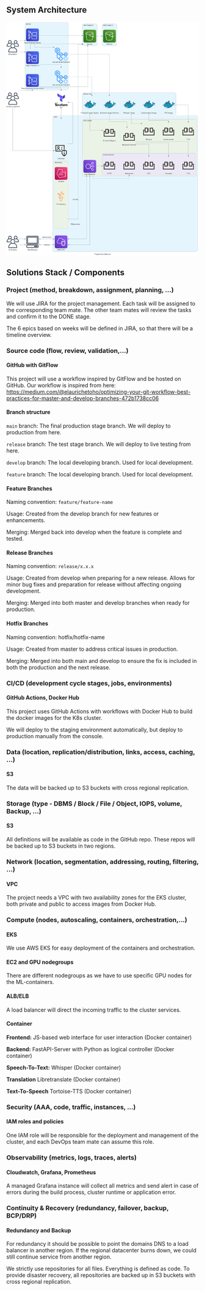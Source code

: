 ## System Architecture

![Diagram](/images/diagram.png)

## Solutions Stack / Components

### Project (method, breakdown, assignment, planning, ...)

We will use JIRA for the project management. Each task will be assigned to the corresponding team mate. The other team mates will review the tasks and confirm it to the DONE stage.

The 6 epics based on weeks will be defined in JIRA, so that there will be a timeline overview.

### Source code (flow, review, validation,...)

#### GitHub with GitFlow

This project will use a workflow inspired by GitFlow and be hosted on GitHub.
Our workflow is inspired from here: <https://medium.com/@elaurichetoho/optimizing-your-git-workflow-best-practices-for-master-and-develop-branches-472b1738cc06>

#### Branch structure

`main` branch: The final production stage branch. We will deploy to production from here.

`release` branch: The test stage branch. We will deploy to live testing from here.

`develop` branch: The local developing branch. Used for local development.

`feature` branch: The local developing branch. Used for local development.

#### Feature Branches

Naming convention: `feature/feature-name`

Usage: Created from the develop branch for new features or enhancements.

Merging: Merged back into develop when the feature is complete and tested.

#### Release Branches

Naming convention: `release/x.x.x`

Usage: Created from develop when preparing for a new release. Allows for minor bug fixes and preparation for release without affecting ongoing development.

Merging: Merged into both master and develop branches when ready for production.

#### Hotfix Branches

Naming convention: hotfix/hotfix-name

Usage: Created from master to address critical issues in production.

Merging: Merged into both main and develop to ensure the fix is included in both the production and the next release.

### CI/CD (development cycle stages, jobs, environments)

#### GitHub Actions, Docker Hub

This project uses GitHub Actions with workflows with Docker Hub to build the docker images for the K8s cluster.

We will deploy to the staging environment automatically, but deploy to production manually from the console.

### Data (location, replication/distribution, links, access, caching, ...)

#### S3

The data will be backed up to S3 buckets with cross regional replication.

### Storage (type - DBMS / Block / File / Object, IOPS, volume, Backup, ...)

#### S3

All definitions will be available as code in the GitHub repo. These repos will be backed up to S3 buckets in two regions.

### Network (location, segmentation, addressing, routing, filtering, ...)

#### VPC

The project needs a VPC with two availability zones for the EKS cluster, both private and public to access images from Docker Hub.

### Compute (nodes, autoscaling, containers, orchestration,...)

#### EKS

We use AWS EKS for easy deployment of the containers and orchestration.

#### EC2 and GPU nodegroups

There are different nodegroups as we have to use specific GPU nodes for the ML-containers.

#### ALB/ELB

A load balancer will direct the incoming traffic to the cluster services.

#### Container

**Frontend:** JS-based web interface for user interaction (Docker container)

**Backend:** FastAPI-Server with Python as logical controller (Docker container)

**Speech-To-Text:** Whisper (Docker container)

**Translation** Libretranslate (Docker container)

**Text-To-Speech** Tortoise-TTS (Docker container)

### Security (AAA, code, traffic, instances, ...)

#### IAM roles and policies

One IAM role will be responsible for the deployment and management of the cluster, and each DevOps team mate can assume this role.

### Observability (metrics, logs, traces, alerts)

#### Cloudwatch, Grafana, Prometheus

A managed Grafana instance will collect all metrics and send alert in case of errors during the build process, cluster runtime or application error.

### Continuity & Recovery (redundancy, failover, backup, BCP/DRP)

#### Redundancy and Backup

For redundancy it should be possible to point the domains DNS to a load balancer in another region. If the regional datacenter burns down, we could still continue service from another region.

We strictly use repositories for all files. Everything is defined as code. To provide disaster recovery, all repositories are backed up in S3 buckets with cross regional replication.
